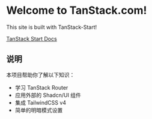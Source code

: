 # Welcome to TanStack.com!

This site is built with TanStack-Start!

[TanStack Start Docs](https://tanstack.com/start/latest)

## 说明

本项目帮助你了解以下知识：

- 学习 TanStack Router
- 应用外部的 Shadcn/UI 组件
- 集成 TailwindCSS v4
- 简单的明暗模式设置 